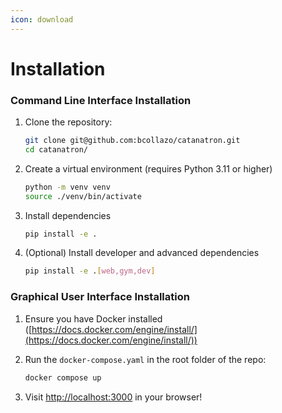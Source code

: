 ```yaml
---
icon: download
---
```


# Installation

### Command Line Interface Installation

1.  Clone the repository:

    ```bash
    git clone git@github.com:bcollazo/catanatron.git
    cd catanatron/
    ```
2.  Create a virtual environment (requires Python 3.11 or higher)&#x20;

    ```bash
    python -m venv venv
    source ./venv/bin/activate
    ```
3.  Install dependencies

    ```bash
    pip install -e .
    ```
4.  (Optional) Install developer and advanced dependencies&#x20;

    ```bash
    pip install -e .[web,gym,dev]
    ```

### Graphical User Interface Installation

1. Ensure you have Docker installed ([https://docs.docker.com/engine/install/](https://docs.docker.com/engine/install/))
2.  Run the `docker-compose.yaml` in the root folder of the repo:

    ```bash
    docker compose up
    ```
3. Visit [http://localhost:3000](http://localhost:3000/) in your browser!
